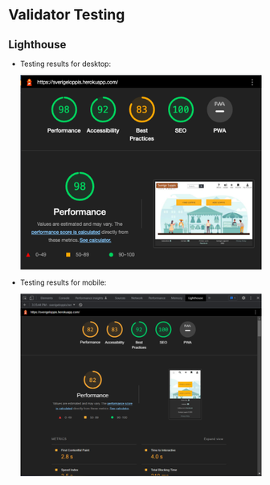 # Validator Testing

## Lighthouse
* Testing results for desktop:

    ![Lihghthouse Desktop](/documentation/lighthouse-desktop.png)

* Testing results for mobile:

    ![Lihghthouse Desktop](/documentation/lighthouse-mobile.png)
